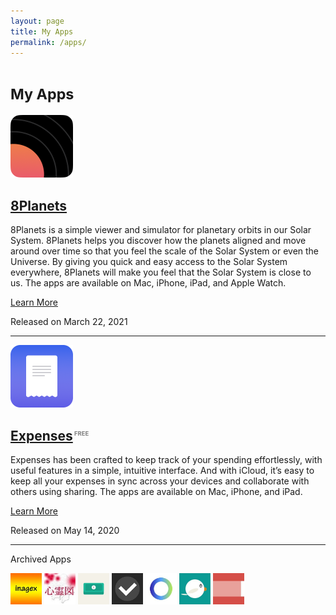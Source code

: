 ```yaml
---
layout: page
title: My Apps
permalink: /apps/
---
```


<h1><small>My Apps</small></h1>

<div>
    <img src="../assets/8planets.png" width="100" height="100">
    <h2><a href="{{ site.links.eightplanets }}" target="_blank">8Planets</a></h2>
    <p>8Planets is a simple viewer and simulator for planetary orbits in our Solar System. 8Planets helps you discover how the planets aligned and move around over time so that you feel the scale of the Solar System or even the Universe. By giving you quick and easy access to the Solar System everywhere, 8Planets will make you feel that the Solar System is close to us. The apps are available on Mac, iPhone, iPad, and Apple Watch.</p>
    <a href="{{ site.links.eightplanets }}" target="_blank">Learn More</a>
    <p>Released on March 22, 2021</p>
</div>

<hr>

<div>
    <img src="../assets/expenses.png" width="100" height="100">
    <h2><a href="{{ site.links.expenses }}" target="_blank">Expenses</a><span style="color:gray;font-size:45%;vertical-align:super"> FREE </span></h2>
    <p>Expenses has been crafted to keep track of your spending effortlessly, with useful features in a simple, intuitive interface. And with iCloud, it’s easy to keep all your expenses in sync across your devices and collaborate with others using sharing. The apps are available on Mac, iPhone, and iPad.</p>
    <a href="{{ site.links.expenses }}" target="_blank">Learn More</a>
    <p>Released on May 14, 2020</p>
</div>

<hr>

<p>Archived Apps</p>

<div class="archived-apps">
    <img src="../assets/inagex.jpg" width="50" height="50">
    <img src="../assets/shinreizu.jpg" width="50" height="50">
    <img src="../assets/fastzaim.jpg" width="50" height="50">
    <img src="../assets/taskey.jpg" width="50" height="50">
    <img src="../assets/motivation.jpg" width="50" height="50">
    <img src="../assets/esafeed.jpg" width="50" height="50">
    <img src="../assets/kigen.jpg" width="50" height="50">
</div>

